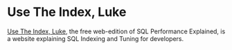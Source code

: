 # Use The Index, Luke

[Use The Index, Luke](http://use-the-index-luke.com/), the free web-edition of SQL Performance Explained, is a website explaining SQL Indexing and Tuning for developers.


